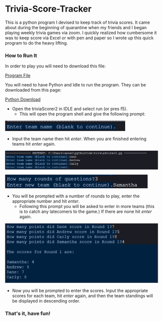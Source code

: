 # Trivia-Score-Tracker
This is a python program I devised to keep track of trivia scores. It came about during the beginning of quarantine when my friends and I began playing weekly trivia games via zoom. I quickly realized how cumbersome it was to keep score via Excel or with pen and paper so I wrote up this quick program to do the heavy lifting. 

### How to Run It ### 
In order to play you will need to download this file:

[Program File](https://github.com/danemd/Trivia-Score-Tracker/blob/main/triviaScorer2.py)

You will need to have Python and Idle to run the program. They can be downloaded from this page: 

[Python Download](https://www.python.org/downloads/)

* Open the triviaScorer2 in IDLE and select run (or pres f5). 
  * This will open the program shell and give the following prompt: 
  
![Teams](https://github.com/danemd/Trivia-Score-Tracker/blob/images/prompt.png)

* Input the team name then hit *enter*. When you are finished entering teams hit *enter* again. 

![Teams](https://github.com/danemd/Trivia-Score-Tracker/blob/images/teams.png)

![Number of Rounds](https://github.com/danemd/Trivia-Score-Tracker/blob/images/num_rounds_team_add.png)

* You will be prompted with a number of rounds to play, enter the appropriate number and hit *enter*. 
  * Following this prompt you will be asked to enter in more teams (this is to catch any latecomers to the game.) If there are none hit *enter* again. 

![Scores](https://github.com/danemd/Trivia-Score-Tracker/blob/images/scores.png)

* Now you will be prompted to enter the scores. Input the appropriate scores for each team, hit *enter* again, and then the team standings will be displayed in descending order. 

### That's it, have fun! ###
